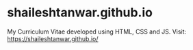 # shaileshtanwar.github.io

My Curriculum Vitae developed using HTML, CSS and JS.
Visit: https://shaileshtanwar.github.io/
